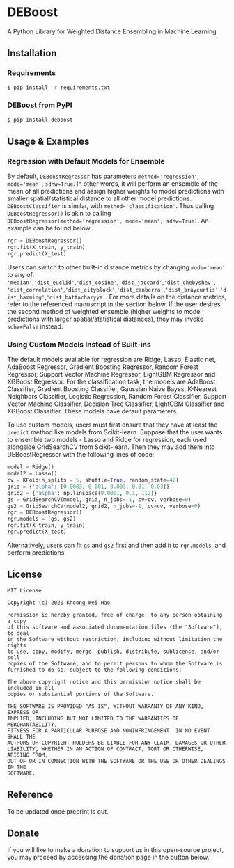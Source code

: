 # DEBoost

A Python Library for Weighted Distance Ensembling in Machine Learning

## Installation

### Requirements 

```sh
$ pip install -r requirements.txt
```

### DEBoost from PyPI

```sh
$ pip install deboost
```

## Usage & Examples

### Regression with Default Models for Ensemble

By default, `DEBoostRegressor` has parameters `method='regression'`, `mode='mean'`, `sdhw=True`. In other words, it will perform an ensemble of the mean of all predictions and assign higher weights to model predictions with smaller spatial/statistical distance to all other model predictions. `DEBoostClassifier` is similar, with `method='classification'`. Thus calling `DEBoostRegressor()` is akin to calling `DEBoostRegressor(method='regression', mode='mean', sdhw=True)`. An example can be found below.

```py
rgr = DEBoostRegressor()
rgr.fit(X_train, y_train)
rgr.predict(X_test)
```

Users can switch to other built-in distance metrics by changing `mode='mean'` to any of: `'median'`,`'dist_euclid'`,`'dist_cosine'`,`'dist_jaccard'`,`'dist_chebyshev'`, `'dist_correlation'`,`'dist_cityblock'`,`'dist_canberra'`,`'dist_braycurtis'`,`'dist_hamming'`,`'dist_battacharyya'`. For more details on the distance metrics, refer to the referenced manuscript in the section below. If the user desires the second method of weighted ensemble (higher weights to model predictions with larger spatial/statistical distances), they may invoke `sdhw=False` instead.

### Using Custom Models Instead of Built-ins

The default models available for regression are Ridge, Lasso, Elastic net, AdaBoost Regressor, Gradient Boosting Regressor, Random Forest Regressor, Support Vector Machine Regressor, LightGBM Regressor and XGBoost Regressor. For the classification task, the models are AdaBoost Classifier, Gradient Boosting Classifier, Gaussian Naive Bayes, K-Nearest Neighbors Classifier, Logistic Regression, Random Forest Classifier, Support Vector Machine Classifier, Decision Tree Classifier, LightGBM Classifier and XGBoost Classifier. These models have default parameters. 

To use custom models, users must first ensure that they have at least the `predict` method like models from Scikit-learn. Suppose that the user wants to ensemble two models - Lasso and Ridge for regression, each used alongside GridSearchCV from Scikit-learn. Then they may add them into DEBoostRegressor with the following lines of code:

```py
model = Ridge()
model2 = Lasso()
cv = KFold(n_splits = 5, shuffle=True, random_state=42)
grid = {'alpha': [0.0003, 0.001, 0.003, 0.01, 0.03]}
grid2 = {'alpha': np.linspace(0.0001, 0.1, 112)}
gs = GridSearchCV(model, grid, n_jobs=-1, cv=cv, verbose=0)
gs2 = GridSearchCV(model2, grid2, n_jobs=-1, cv=cv, verbose=0)
rgr = DEBoostRegressor()
rgr.models = [gs, gs2]
rgr.fit(X_train, y_train)
rgr.predict(X_test)
```

Alternatively, users can fit `gs` and `gs2` first and then add it to `rgr.models`, and perform predictions. 


## License

```
MIT License

Copyright (c) 2020 Khoong Wei Hao

Permission is hereby granted, free of charge, to any person obtaining a copy
of this software and associated documentation files (the "Software"), to deal
in the Software without restriction, including without limitation the rights
to use, copy, modify, merge, publish, distribute, sublicense, and/or sell
copies of the Software, and to permit persons to whom the Software is
furnished to do so, subject to the following conditions:

The above copyright notice and this permission notice shall be included in all
copies or substantial portions of the Software.

THE SOFTWARE IS PROVIDED "AS IS", WITHOUT WARRANTY OF ANY KIND, EXPRESS OR
IMPLIED, INCLUDING BUT NOT LIMITED TO THE WARRANTIES OF MERCHANTABILITY,
FITNESS FOR A PARTICULAR PURPOSE AND NONINFRINGEMENT. IN NO EVENT SHALL THE
AUTHORS OR COPYRIGHT HOLDERS BE LIABLE FOR ANY CLAIM, DAMAGES OR OTHER
LIABILITY, WHETHER IN AN ACTION OF CONTRACT, TORT OR OTHERWISE, ARISING FROM,
OUT OF OR IN CONNECTION WITH THE SOFTWARE OR THE USE OR OTHER DEALINGS IN THE
SOFTWARE.
```

## Reference

To be updated once preprint is out.

## Donate

If you will like to make a donation to support us in this open-source project, you may proceed by accessing the donation page in the button below.